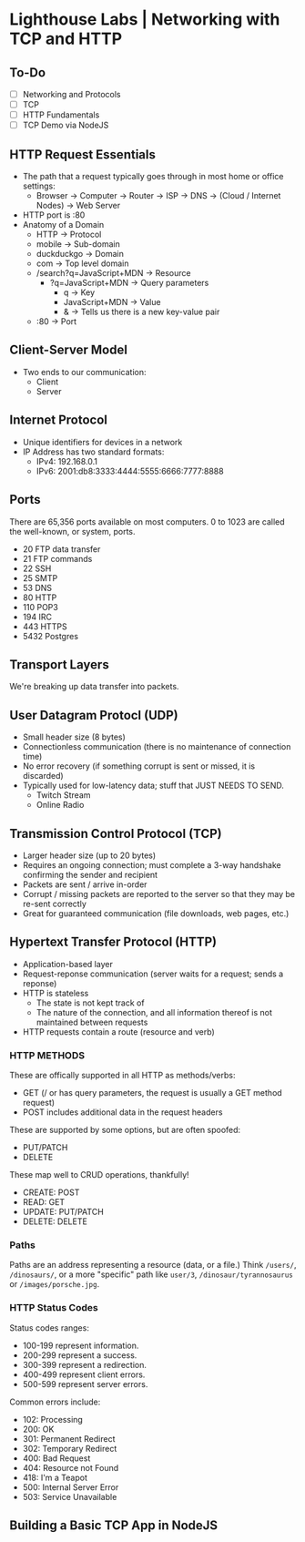 # Lighthouse Labs | Networking with TCP and HTTP

## To-Do

* [ ] Networking and Protocols
* [ ] TCP
* [ ] HTTP Fundamentals
* [ ] TCP Demo via NodeJS

## HTTP Request Essentials

* The path that a request typically goes through in most home or office settings:
    * Browser -> Computer -> Router -> ISP -> DNS -> (Cloud / Internet Nodes) -> Web Server
* HTTP port is :80
* Anatomy of a Domain
    * HTTP -> Protocol
    * mobile -> Sub-domain
    * duckduckgo -> Domain
    * com -> Top level domain
    * /search?q=JavaScript+MDN -> Resource
        * ?q=JavaScript+MDN -> Query parameters
            * q -> Key
            * JavaScript+MDN -> Value
            * & -> Tells us there is a new key-value pair
    * :80 -> Port

## Client-Server Model

* Two ends to our communication:
    * Client
    * Server

## Internet Protocol

* Unique identifiers for devices in a network
* IP Address has two standard formats:
    * IPv4: 192.168.0.1
    * IPv6: 2001:db8:3333:4444:5555:6666:7777:8888

## Ports

There are 65,356 ports available on most computers. 0 to 1023 are called the well-known, or system, ports.

* 20 FTP data transfer
* 21 FTP commands
* 22 SSH
* 25 SMTP
* 53 DNS
* 80 HTTP
* 110 POP3
* 194 IRC
* 443 HTTPS
* 5432 Postgres

## Transport Layers

We're breaking up data transfer into packets.

## User Datagram Protocl (UDP)

* Small header size (8 bytes)
* Connectionless communication (there is no maintenance of connection time)
* No error recovery (if something corrupt is sent or missed, it is discarded)
* Typically used for low-latency data; stuff that JUST NEEDS TO SEND.
    * Twitch Stream
    * Online Radio

## Transmission Control Protocol (TCP)

* Larger header size (up to 20 bytes)
* Requires an ongoing connection; must complete a 3-way handshake confirming the sender and recipient
* Packets are sent / arrive in-order
* Corrupt / missing packets are reported to the server so that they may be re-sent correctly
* Great for guaranteed communication (file downloads, web pages, etc.)

## Hypertext Transfer Protocol (HTTP)

* Application-based layer
* Request-reponse communication (server waits for a request; sends a reponse)
* HTTP is stateless
    * The state is not kept track of
    * The nature of the connection, and all information thereof is not maintained between requests
* HTTP requests contain a route (resource and verb)

### HTTP METHODS

These are offically supported in all HTTP as methods/verbs:

* GET (/ or has query parameters, the request is usually a GET method request)
* POST includes additional data in the request headers

These are supported by some options, but are often spoofed:

* PUT/PATCH
* DELETE

These map well to CRUD operations, thankfully!

* CREATE: POST
* READ: GET
* UPDATE: PUT/PATCH
* DELETE: DELETE

### Paths

Paths are an address representing a resource (data, or a file.) Think `/users/`, `/dinosaurs/`, or a more "specific" path like `user/3`, `/dinosaur/tyrannosaurus` or `/images/porsche.jpg`.

### HTTP Status Codes

Status codes ranges:

  * 100-199 represent information.
  * 200-299 represent a success.
  * 300-399 represent a redirection.
  * 400-499 represent client errors.
  * 500-599 represent server errors.

Common errors include:

* 102: Processing
* 200: OK
* 301: Permanent Redirect
* 302: Temporary Redirect
* 400: Bad Request
* 404: Resource not Found
* 418: I'm a Teapot
* 500: Internal Server Error
* 503: Service Unavailable

## Building a Basic TCP App in NodeJS


